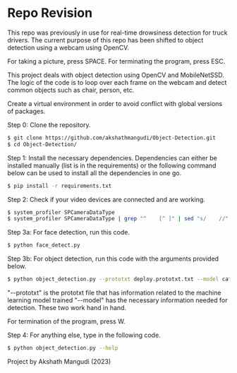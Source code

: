 # Repo Revision

This repo was previously in use for real-time drowsiness detection for truck drivers. 
The current purpose of this repo has been shifted to object detection using a webcam using OpenCV.

For taking a picture, press SPACE. 
For terminating the program, press ESC. 

This project deals with object detection using OpenCV and MobileNetSSD. 
The logic of the code is to loop over each frame on the webcam and detect common objects such as chair, person, etc. 

Create a virtual environment in order to avoid conflict with global versions of packages.

Step 0: Clone the repository. 
```bash
$ git clone https://github.com/akshathmangudi/Object-Detection.git
$ cd Object-Detection/ 
```

Step 1: Install the necessary dependencies. Dependencies can either be installed manually (list is in the requirements)
or the following command below can be used to install all the dependencies in one go. 
```bash
$ pip install -r requirements.txt
```

Step 2: Check if your video devices are connected and are working.
```bash
$ system_profiler SPCameraDataType
$ system_profiler SPCameraDataType | grep "^    [^ ]" | sed "s/    //" | sed "s/://"
```

Step 3a: For face detection, run this code.
```bash
$ python face_detect.py
````

Step 3b: For object detection, run this code with the arguments provided below.
```bash
$ python object_detection.py --prototxt deploy.prototxt.txt --model caffedep.caffemodel
```

"--prototxt" is the prototxt file that has information related to the machine learning model trained
"--model" has the necessary information needed for detection. These two work hand in hand. 

For termination of the program, press W. 

Step 4: For anything else, type in the following code.
```bash
$ python object_detection.py --help 
```

Project by Akshath Mangudi (2023)